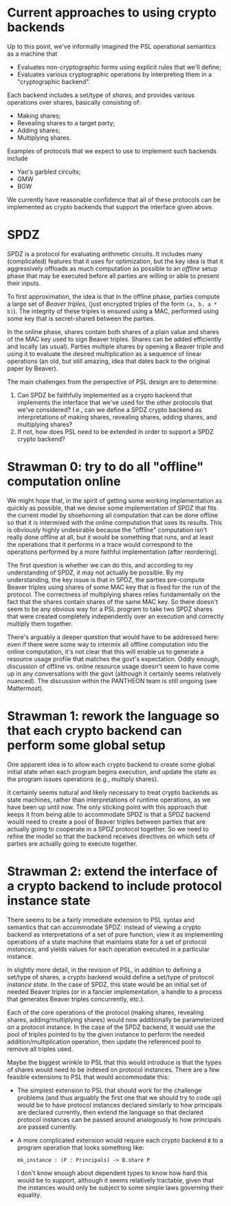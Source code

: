 # Current approaches to using crypto backends #

Up to this point, we've informally imagined the PSL operational
semantics as a machine that

* Evaluates non-cryptographic forms using explicit rules that we'll
  define;
* Evaluates various cryptographic operations by interpreting them in a
  "cryptographic backend".

Each backend includes a set/type of *shares*, and provides various
operations over shares, basically consisting of:

* Making shares;
* Revealing shares to a target party;
* Adding shares;
* Multiplying shares.

Examples of protocols that we expect to use to implement such backends
include

* Yao's garbled circuits;
* GMW
* BGW

We currently have reasonable confidence that all of these protocols
can be implemented as crypto backends that support the interface given
above.

# SPDZ #

SPDZ is a protocol for evaluating arithmetic circuits. It includes
many (complicated) features that it uses for optimization, but the key
idea is that it aggressively offloads as much computation as possible
to an *offline* setup phase that may be executed before all parties
are willing or able to present their inputs.

To first approximation, the idea is that in the offline phase, parties
compute a large set of *Beaver triples*, (just encrypted triples of
the form `(a, b, a * b)`). The integrity of these triples is ensured
using a MAC, performed using some key that is secret-shared between
the parties.

In the online phase, shares contain both shares of a plain value and
shares of the MAC key used to sign Beaver triples. Shares can be added
efficiently and locally (as usual). Parties multiple shares by opening
a Beaver triple and using it to evaluate the desired multiplication as
a sequence of linear operations (an old, but still amazing, idea that
dates back to the original paper by Beaver).

The main challenges from the perspective of PSL design are to
determine:

1. Can SPDZ be faithfully implemented as a crypto backend that
   implements the interface that we've used for the other protocols
   that we've considered? I.e., can we define a SPDZ crypto backend as
   interpretations of making shares, revealing shares, adding shares,
   and multiplying shares?
2. If not, how does PSL need to be extended in order to support a SPDZ
   crypto backend?
   
# Strawman 0: try to do all "offline" computation online # 

We might hope that, in the spirit of getting some working
implementation as quickly as possible, that we devise some
implementation of SPDZ that fits the current model by shoehorning all
computation that can be done offline so that it is intermixed with the
online computation that uses its results. This is obviously highly
undesirable because the "offline" computation isn't really done
offline at all, but it would be something that runs, and at least the
operations that it performs in a trace would correspond to the
operations performed by a more faithful implementation (after
reordering).

The first question is whether we can do this, and according to my
understanding of SPDZ, it may not actually be possible. By my
understanding, the key issue is that in SPDZ, the parties pre-compute
Beaver triples using shares of some MAC key that is fixed for the run
of the protocol. The correctness of multiplying shares relies
fundamentally on the fact that the shares contain shares of the same
MAC key. So there doesn't seem to be any obvious way for a PSL program
to take two SPDZ shares that were created completely independently
over an execution and correctly multiply them together.

There's arguably a deeper question that would have to be addressed
here: even if there were some way to intermix all offline computation
into the online computation, it's not clear that this will enable us
to generate a resource usage profile that matches the govt's
expectation. Oddly enough, discussion of offline vs. online resource
usage doesn't seem to have come up in any conversations with the govt
(although it certainly seems relatively nuanced). The discussion
within the PANTHEON team is still ongoing (see Mattermost).

# Strawman 1: rework the language so that each crypto backend can perform some global setup #

One apparent idea is to allow each crypto backend to create some
global initial state when each program begins execution, and update
the state as the program issues operations (e.g., multiply shares).

It certainly seems natural and likely necessary to treat crypto
backends as state machines, rather than interpretations of runtime
operations, as we have been up until now. The only sticking point with
this approach that keeps it from being able to accommodate SPDZ is
that a SPDZ backend would need to create a pool of Beaver triples
between parties that are actually going to cooperate in a SPDZ
protocol together. So we need to refine the model so that the backend
receives directives on which sets of parties are actually going to
execute together.

# Strawman 2: extend the interface of a crypto backend to include protocol instance state #

There seems to be a fairly immediate extension to PSL syntax and
semantics that can accommodate SPDZ: instead of viewing a crypto
backend as interpretations of a set of pure function, view it as
implementing operations of a state machine that maintains state for a
set of protocol *instances*, and yields values for each operation
executed in a particular instance.

In slightly more detail, in the revision of PSL, in addition to
defining a set/type of shares, a crypto backend would define a
set/type of protocol *instance state*. In the case of SPDZ, this state
would be an initial set of needed Beaver triples (or in a fancier
implementation, a handle to a process that generates Beaver triples
concurrently, etc.).

Each of the core operations of the protocol (making shares, revealing
shares, adding/multiplying shares) would now additionally be
parameterized on a protocol instance. In the case of the SPDZ backend,
it would use the pool of triples pointed to by the given instance to
perform the needed addition/multiplication operation, then update the
referenced pool to remove all triples used.

Maybe the biggest wrinkle to PSL that this would introduce is that the
types of shares would need to be indexed on protocol instances. There
are a few feasible extensions to PSL that would accommodate this:

* The simplest extension to PSL that should work for the challenge
  problems (and thus arguably the first one that we should try to code
  up) would be to have protocol instances declared similarly to how
  principals are declared currently, then extend the language so that
  declared protocol instances can be passed around analogously to how
  principals are passed currently.

* A more complicated extension would require each crypto backend `B`
  to a program operation that looks something like:

  ```
  mk_instance : (P : Principals) -> B.share P
  ```

  I don't know enough about dependent types to know how hard this
  would be to support, although it seems relatively tractable, given
  that the instances would only be subject to some simple laws
  governing their equality.
